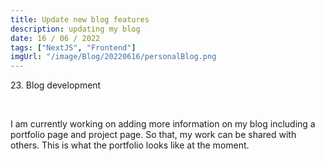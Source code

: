 ```yaml
---
title: Update new blog features
description: updating my blog
date: 16 / 06 / 2022
tags: ["NextJS", "Frontend"]
imgUrl: "/image/Blog/20220616/personalBlog.png
---
```


<p>23. Blog development</p>

<br/>
<p> I am currently working on adding more information on my blog including a portfolio page and project page. So that, my work can be shared with others. This is what the portfolio looks like at the moment.
</p>
